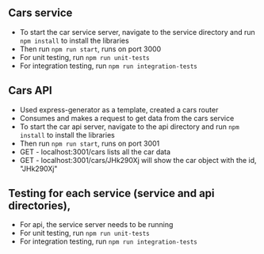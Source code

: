 ## Cars service

- To start the car service server, navigate to the service directory and run `npm install` to install the libraries
- Then run `npm run start`, runs on port 3000
- For unit testing, run `npm run unit-tests`
- For integration testing, run `npm run integration-tests`

## Cars API

- Used express-generator as a template, created a cars router
- Consumes and makes a request to get data from the cars service
- To start the car api server, navigate to the api directory and run `npm install` to install the libraries
- Then run `npm run start`, runs on port 3001
- GET - localhost:3001/cars lists all the car data
- GET - localhost:3001/cars/JHk290Xj will show the car object with the id, "JHk290Xj"

## Testing for each service (service and api directories),

- For api, the service server needs to be running
- For unit testing, run `npm run unit-tests`
- For integration testing, run `npm run integration-tests`
